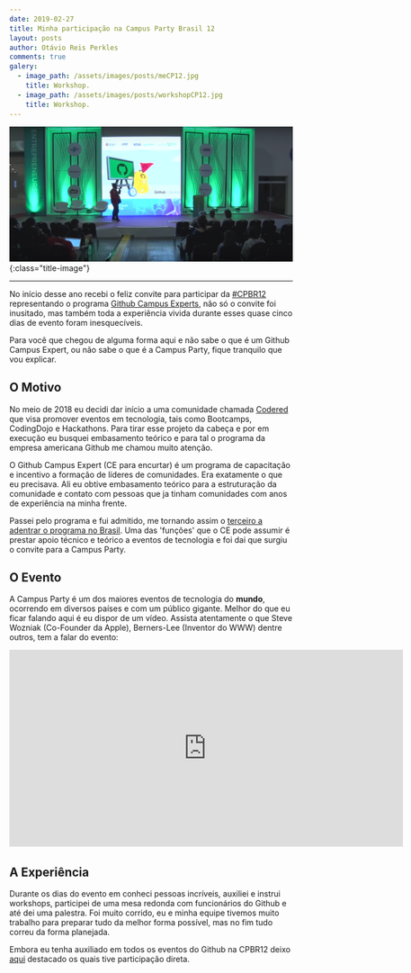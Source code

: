 ```yaml
---
date: 2019-02-27
title: Minha participação na Campus Party Brasil 12
layout: posts
author: Otávio Reis Perkles
comments: true
galery:
  - image_path: /assets/images/posts/meCP12.jpg
    title: Workshop.
  - image_path: /assets/images/posts/workshopCP12.jpg
    title: Workshop.
---
```


![CampusParty](/assets/images/posts/cpcover.png){:class="title-image"}

___


No início desse ano recebi o feliz convite para participar da [#CPBR12](https://twitter.com/search?q=%23CPBR12&src=tyah) representando o programa [Github Campus Experts](https://githubcampus.expert/), não só o convite foi inusitado, mas também toda a experiência vivida durante esses quase cinco dias de evento foram inesquecíveis. 

Para você que chegou de alguma forma aqui e não sabe o que é um Github Campus Expert, ou não sabe o que é a Campus Party, fique tranquilo que vou explicar.

## O Motivo

No meio de 2018 eu decidi dar início a uma comunidade chamada [Codered](http://codered.online) que visa promover eventos em tecnologia, tais como Bootcamps, CodingDojo e Hackathons. Para tirar esse projeto da cabeça e por em execução eu busquei embasamento teórico e para tal o programa da empresa americana Github me chamou muito atenção.

O Github Campus Expert (CE para encurtar) é um programa de capacitação e incentivo a formação de líderes de comunidades. Era exatamente o que eu precisava. Ali eu obtive embasamento teórico para a estruturação da comunidade e contato com pessoas que ja tinham comunidades com anos de experiência na minha frente. 

Passei pelo programa e fui admitido, me tornando assim o [terceiro a adentrar o programa no Brasil](https://githubcampus.expert/experts).
Uma das 'funções' que o CE pode assumir é prestar apoio técnico e teórico a eventos de tecnologia e foi dai que surgiu o convite para a Campus Party.

## O Evento

A Campus Party é um dos maiores eventos de tecnologia do **mundo**, ocorrendo em diversos países e com um público gigante. Melhor do que eu ficar falando aqui é eu dispor de um vídeo. Assista atentamente o que Steve Wozniak (Co-Founder da Apple), Berners-Lee (Inventor do WWW) dentre outros, tem a falar do evento:

<iframe width="700" height="350" src="https://www.youtube.com/embed/rr-TI_dYy4k" frameborder="0" allow="accelerometer; autoplay; encrypted-media; gyroscope; picture-in-picture" allowfullscreen></iframe>

## A Experiência

Durante os dias do evento em conheci pessoas incríveis, auxiliei e instrui workshops, participei de uma mesa redonda com funcionários do Github e até dei uma palestra. Foi muito corrido, eu e minha equipe tivemos muito trabalho para preparar tudo da melhor forma possível, mas no fim tudo correu da forma planejada.

Embora eu tenha auxiliado em todos os eventos do Github na CPBR12 deixo [aqui]({{site.url}}/talks) destacado os quais tive participação direta.
